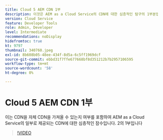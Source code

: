 ```yaml
---
title: Cloud 5 AEM CDN 1부
description: 이것은 AEM as a Cloud Service의 CDN에 대한 심층적인 탐구의 1부분입니다.
version: Cloud Service
feature: Developer Tools
role: Admin, Developer
level: Intermediate
recommendations: noDisplay
hidefromtoc: true
kt: 9797
thumbnail: 340760.jpeg
exl-id: 8b608b05-48ee-434f-8d5a-6c5ff1969dcf
source-git-commit: ebbd31f7ffe677668bf8d351212b7b2957106595
workflow-type: tm+mt
source-wordcount: '58'
ht-degree: 0%

---
```


# Cloud 5 AEM CDN 1부

이는 CDN을 자체 CDN을 가져올 수 있는지 여부를 포함하여 AEM as a Cloud Service의 일부로 제공되는 CDN에 대한 심층적인 잠수입니다. 2의 1부입니다

>[!VIDEO](https://video.tv.adobe.com/v/340760/?quality=12&learn=on)
